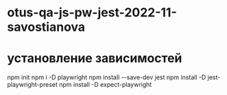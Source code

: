 # otus-qa-js-pw-jest-2022-11-savostianova

# установление зависимостей
npm init
npm i -D playwright
npm install --save-dev jest
npm install -D jest-playwright-preset
npm install -D expect-playwright